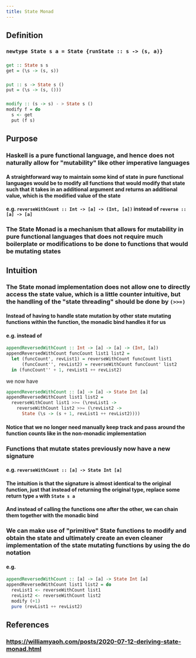 ```yaml
---
title: State Monad
---
```


## Definition
### `newtype State s a = State {runState :: s -> (s, a)}`
###
```haskell
get :: State s s
get = (\s -> (s, s))
```
###
```haskell
put :: s -> State s ()
put = (\s -> (s, ()))
```
###
```haskell
modify :: (s -> s) - > State s ()
modify f = do
  s <- get
  put (f s)
```
## Purpose
### Haskell is a pure functional language, and hence does not naturally allow for "mutability" like other imperative languages
#### A straightforward way to maintain some kind of state in pure functional languages would be to modify all functions that would modify that state such that it takes in an additional argument and returns an additional value, which is the modified value of the state
#### e.g. `reverseWithCount :: Int -> [a] -> (Int, [a])` instead of `reverse :: [a] -> [a]`
### The State Monad is a mechanism that allows for mutability in pure functional languages that does not require much boilerplate or modifications to be done to functions that would be mutating states
## Intuition
### The State monad implementation does not allow one to directly access the state value, which is a little counter intuitive, but the handling of the "state threading" should be done by `(>>=)`
#### Instead of having to handle state mutation by other state mutating functions within the function, the monadic bind handles it for us
#### e.g. instead of 
```haskell
appendReversedWithCount :: Int -> [a] -> [a] -> (Int, [a])
appendReversedWithCount funcCount list1 list2 =
  let (funcCount', revList1) = reverseWithCount funcCount list1
      (funcCount'', revList2) = reverseWithCount funcCount' list2
  in (funcCount'' + 1, revList1 ++ revList2)
```
we now have
```haskell
appendReversedWithCount :: [a] -> [a] -> State Int [a]
appendReversedWithCount list1 list2 =
  reverseWithCount list1 >>= (\revList1 ->
    reverseWithCount list2 >>= (\revList2 ->
      State (\s -> (s + 1, revList1 ++ revList2))))
```
#### Notice that we no longer need manually keep track and pass around the function counts like in the non-monadic implementation
### Functions that mutate states previously now have a new signature
#### e.g. `reverseWithCount :: [a] -> State Int [a]`
#### The intuition is that the signature is almost identical to the original function, just that instead of returning the original type, replace some return type `a` with `State s a`
#### And instead of calling the functions one after the other, we can chain them together with the monadic bind
### We can make use of "primitive" State functions to modify and obtain the state and ultimately create an even cleaner implementation of the state mutating functions by using the do notation
#### e.g.
```haskell
appendReversedWithCount :: [a] -> [a] -> State Int [a]
appendReversedWithCount list1 list2 = do
  revList1 <- reverseWithCount list1
  revList2 <- reverseWithCount list2
  modify (+1)
  pure (revList1 ++ revList2)
```
## References
### https://williamyaoh.com/posts/2020-07-12-deriving-state-monad.html
